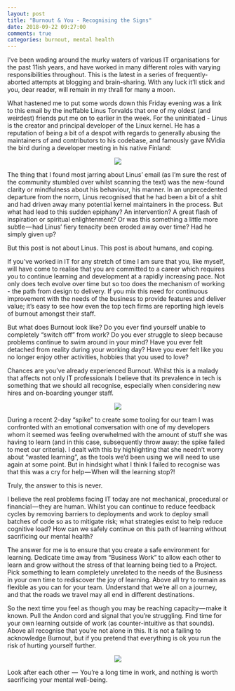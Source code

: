 ```yaml
---
layout: post
title: "Burnout & You - Recognising the Signs"
date: 2018-09-22 09:27:00
comments: true
categories: burnout, mental health
---
```


I’ve been wading around the murky waters of various IT organisations for the past 11ish years, and have worked in many different roles with varying responsibilities throughout. This is the latest in a series of frequently-aborted attempts at blogging and brain-sharing. With any luck it’ll stick and you, dear reader, will remain in my thrall for many a moon.

What hastened me to put some words down this Friday evening was a link to this email by the ineffable Linus Torvalds that one of my oldest (and weirdest) friends put me on to earlier in the week. For the uninitiated - Linus is the creator and principal developer of the Linux kernel. He has a reputation of being a bit of a despot with regards to generally abusing the maintainers of and contributors to his codebase, and famously gave NVidia the bird during a developer meeting in his native Finland:

<center>
<img text="The lesser-spotted Linus Bird" src="https://cdn-images-1.medium.com/max/1600/1*hqqftPN4CRt1P3ZHimljPQ.png" />

</center>

The thing that I found most jarring about Linus’ email (as I’m sure the rest of the community stumbled over whilst scanning the text) was the new-found clarity or mindfulness about his behaviour, his manner. In an unprecedented departure from the norm, Linus recognised that he had been a bit of a shit and had driven away many potential kernel maintainers in the process. But what had lead to this sudden epiphany? An intervention? A great flash of inspiration or spiritual enlightenment? Or was this something a little more subtle — had Linus’ fiery tenacity been eroded away over time? Had he simply given up?

But this post is not about Linus. This post is about humans, and coping.

If you’ve worked in IT for any stretch of time I am sure that you, like myself, will have come to realise that you are committed to a career which requires you to continue learning and development at a rapidly increasing pace. Not only does tech evolve over time but so too does the mechanism of working - the path from design to delivery. If you mix this need for continuous improvement with the needs of the business to provide features and deliver value; it’s easy to see how even the top tech firms are reporting high levels of burnout amongst their staff.

But what does Burnout look like? Do you ever find yourself unable to completely “switch off” from work? Do you ever struggle to sleep because problems continue to swim around in your mind? Have you ever felt detached from reality during your working day? Have you ever felt like you no longer enjoy other activities, hobbies that you used to love?

Chances are you’ve already experienced Burnout. Whilst this is a malady that affects not only IT professionals I believe that its prevalence in tech is something that we should all recognise, especially when considering new hires and on-boarding younger staff.

<center>
<img src="https://cdn-images-1.medium.com/max/1600/0*euVXQZmJuuLgTSZR.jpg" />
</center>

During a recent 2-day “spike” to create some tooling for our team I was confronted with an emotional conversation with one of my developers whom it seemed was feeling overwhelmed with the amount of stuff she was having to learn (and in this case, subsequently throw away: the spike failed to meet our criteria). I dealt with this by highlighting that she needn’t worry about “wasted learning”, as the tools we’d been using we will need to use again at some point. But in hindsight what I think I failed to recognise was that this was a cry for help — When will the learning stop?!

Truly, the answer to this is never.

I believe the real problems facing IT today are not mechanical, procedural or financial — they are human. Whilst you can continue to reduce feedback cycles by removing barriers to deployments and work to deploy small batches of code so as to mitigate risk; what strategies exist to help reduce cognitive load? How can we safely continue on this path of learning without sacrificing our mental health?

The answer for me is to ensure that you create a safe environment for learning. Dedicate time away from “Business Work” to allow each other to learn and grow without the stress of that learning being tied to a Project. Pick something to learn completely unrelated to the needs of the Business in your own time to rediscover the joy of learning. Above all try to remain as flexible as you can for your team. Understand that we’re all on a journey, and that the roads we travel may all end in different destinations.

So the next time you feel as though you may be reaching capacity — make it known. Pull the Andon cord and signal that you’re struggling. Find time for your own learning outside of work (as counter-intuitive as that sounds). Above all recognise that you’re not alone in this. It is not a failing to acknowledge Burnout, but if you pretend that everything is ok you run the risk of hurting yourself further.

<center>
<img src="https://cdn-images-1.medium.com/max/1600/1*JKsLBE8TYHdWuw9OjpsPpg.gif" />
</center>

Look after each other  —  You’re a long time in work, and nothing is worth sacrificing your mental well-being.
